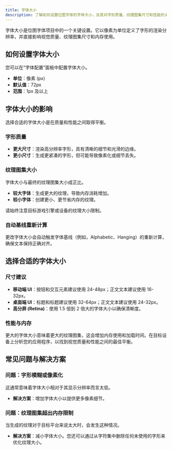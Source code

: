```yaml
---
title: 字体大小
description: 了解如何设置位图字体的字体大小，及其对字形质量、纹理图集尺寸和性能的关键影响。
---
```


字体大小是位图字体项目中的一个关键设置。它以像素为单位定义了字形的渲染分辨率，并直接影响视觉质量、纹理图集尺寸和内存使用。

## 如何设置字体大小

您可以在“字体配置”面板中配置字体大小。

- **单位**：像素 (px)
- **默认值**：72px
- **范围**：1px 及以上

## 字体大小的影响

选择合适的字体大小是在质量和性能之间取得平衡。

### 字形质量

- **更大尺寸**：渲染高分辨率字形，具有清晰的细节和光滑的边缘。
- **更小尺寸**：生成更紧凑的字形，但可能导致像素化或细节丢失。

### 纹理图集大小

字体大小与最终的纹理图集大小成正比。

- **较大字体**：生成更大的纹理，导致内存消耗增加。
- **较小字体**：创建更小、更节省内存的纹理。

请始终注意目标游戏引擎或设备的纹理大小限制。

### 自动基线重新计算

更改字体大小会自动触发字体基线（例如，Alphabetic、Hanging）的重新计算，确保文本保持正确对齐。

## 选择合适的字体大小

### 尺寸建议

- **移动端 UI**：按钮和交互元素建议使用 24-48px；正文文本建议使用 16-32px。
- **桌面端 UI**：标题和标题建议使用 32-64px；正文文本建议使用 24-32px。
- **高分屏 (Retina)**：使用 1.5 倍到 2 倍大的字体大小以确保清晰度。

### 性能与内存

更大的字体大小意味着更大的纹理图集，这会增加内存使用和加载时间。在目标设备上分析您的应用程序，以找到视觉质量和性能之间的最佳平衡。

## 常见问题与解决方案

### 问题：字形模糊或像素化

这通常意味着字体大小相对于其显示分辨率而言太低。
- **解决方案**：增加字体大小以提供更多像素细节。

### 问题：纹理图集超出内存限制

当生成的纹理对于目标平台来说太大时，会发生这种情况。
- **解决方案**：减小字体大小。您还可以通过从字符集中删除任何未使用的字形来优化纹理大小。